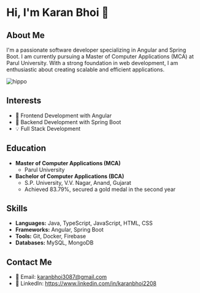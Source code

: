 # Hi, I'm Karan Bhoi 👋

## About Me
I'm a passionate software developer specializing in Angular and Spring Boot. I am currently pursuing a Master of Computer Applications (MCA) at Parul University. With a strong foundation in web development, I am enthusiastic about creating scalable and efficient applications.

![hippo](https://i.giphy.com/media/v1.Y2lkPTc5MGI3NjExaWtzcmw3Nmh2MGFrajM1dnIyaTMzbmJyN3JveWczYnpkeHAwNW56bCZlcD12MV9pbnRlcm5hbF9naWZfYnlfaWQmY3Q9Zw/bGgsc5mWoryfgKBx1u/giphy.gif)

## Interests
- 🌟 Frontend Development with Angular
- 🚀 Backend Development with Spring Boot
- 💡 Full Stack Development

## Education
- **Master of Computer Applications (MCA)**
  - Parul University
- **Bachelor of Computer Applications (BCA)**
  - S.P. University, V.V. Nagar, Anand, Gujarat
  - Achieved 83.79%, secured a gold medal in the second year

## Skills
- **Languages:** Java, TypeScript, JavaScript, HTML, CSS
- **Frameworks:** Angular, Spring Boot
- **Tools:** Git, Docker, Firebase
- **Databases:** MySQL, MongoDB

## Contact Me
- 📧 Email: karanbhoi3087@gmail.com 
- 💼 LinkedIn: https://www.linkedin.com/in/karanbhoi2208

<!---
karanbhoi2208/karanbhoi2208 is a ✨ special ✨ repository because its `README.md` (this file) appears on your GitHub profile.
You can click the Preview link to take a look at your changes.
--->
